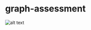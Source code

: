 # graph-assessment
![alt text]([http://url/to/img.png](https://github.com/aaryansuri/graph-assessment/blob/main/demo/sample_image.png))

